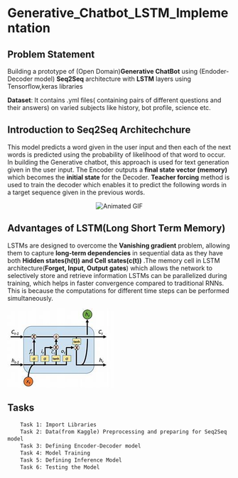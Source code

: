 # Generative_Chatbot_LSTM_Implementation

## Problem Statement
Building a prototype of (Open Domain)**Generative ChatBot** using (Endoder-Decoder model) **Seq2Seq** architecture with **LSTM** layers using Tensorflow,keras libraries

**Dataset**: It contains .yml files( containing pairs of different questions and their answers) on varied subjects like history, bot profile, science etc.

## Introduction to Seq2Seq Architechchure

This model predicts a word given in the user input and then each of the next words is predicted using the probability of likelihood of that word to occur. In building the Generative chatbot, this approach is used for text generation given in the user input.
The Encoder outputs a **final state vector (memory)** which becomes the **initial state** for the Decoder. **Teacher forcing** method is used to train the decoder which enables it to predict the following words in a target sequence given in the previous words. 

<p align="center">
  <img src="https://cdn-images-1.medium.com/max/1600/1*bnRvZDDapHF8Gk8soACtCQ.gif" alt="Animated GIF">
</p>

## Advantages of LSTM(Long Short Term Memory)
LSTMs are designed to overcome the **Vanishing gradient** problem, allowing them to capture **long-term dependencies** in sequential data as they have both **Hidden states(h(t)) and Cell states(c(t))** .The memory cell in LSTM architecture(**Forget, Input, Output gates**) which allows the network to selectively store and retrieve information
LSTMs can be parallelized during training, which helps in faster convergence compared to traditional RNNs. This is because the computations for different time steps can be performed simultaneously.

![Alt Text](https://github.com/Jagruthi-Sarikonda/Generative_Chatbot_LSTM_Implementation/blob/main/lstm_memory_cell.jpg "LSTM Memory cell")

## Tasks
```
    Task 1: Import Libraries
    Task 2: Data(from Kaggle) Preprocessing and preparing for Seq2Seq model
    Task 3: Defining Encoder-Decoder model
    Task 4: Model Training
    Task 5: Defining Inference Model
    Task 6: Testing the Model
```
